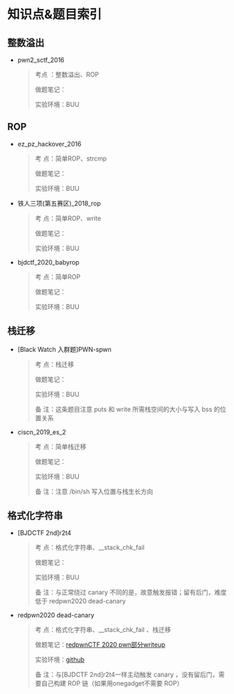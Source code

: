 # 知识点&题目索引

## 整数溢出

* pwn2_sctf_2016

  > 考点		：整数溢出、ROP
  >
  > 做题笔记：
  >
  > 实验环境：BUU

## ROP

* ez_pz_hackover_2016

  > 考         点：简单ROP、strcmp
  >
  > 做题笔记：
  >
  > 实验环境：BUU
  
* 铁人三项(第五赛区)_2018_rop

  > 考         点：简单ROP、write
  >
  > 做题笔记：
  >
  > 实验环境：BUU

* bjdctf_2020_babyrop

  > 考         点：简单ROP
  >
  > 做题笔记：
  >
  > 实验环境：BUU

## 栈迁移

* [Black Watch 入群题]PWN-spwn

  > 考         点：栈迁移
  >
  > 做题笔记：
  >
  > 实验环境：BUU
  >
  > 备        注：这条题目注意 puts 和 write 所需栈空间的大小与写入 bss 的位置关系
  
* ciscn_2019_es_2

  > 考         点：简单栈迁移
  >
  > 做题笔记：
  >
  > 实验环境：BUU
  >
  > 备        注：注意 /bin/sh 写入位置与栈生长方向

## 格式化字符串

* [BJDCTF 2nd]r2t4

  > 考         点：格式化字符串、__stack_chk_fail
  >
  > 做题笔记：
  >
  > 实验环境：BUU
  >
  > 备        注：与正常绕过 canary 不同的是，故意触发报错；留有后门，难度低于 redpwn2020 dead-canary

* redpwn2020 dead-canary

  > 考         点：格式化字符串、__stack_chk_fail 、栈迁移
  >
  > 做题笔记：[redpwnCTF 2020 pwn部分writeup](https://blog.csdn.net/weixin_43921239/article/details/106951800)
  >
  > 实验环境：[github](https://github.com/skyedai910/CTF_Warehouse/tree/master/2020_redpwnCTF/pwn/dead-canary)
  >
  > 备        注：与[BJDCTF 2nd]r2t4一样主动触发 canary ，没有留后门，需要自己构建 ROP 链（如果用onegadget不需要 ROP）

